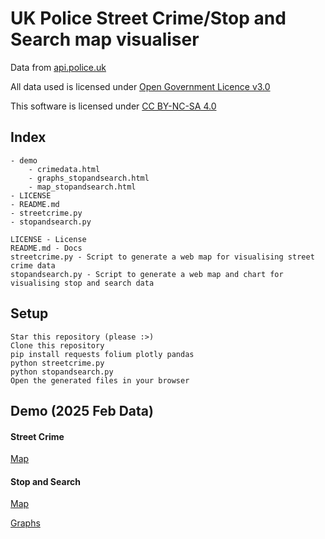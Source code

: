 # UK Police Street Crime/Stop and Search map visualiser

Data from [api.police.uk](https://data.police.uk/)

All data used is licensed under [Open Government Licence v3.0](https://www.nationalarchives.gov.uk/doc/open-government-licence/version/3/)

This software is licensed under [CC BY-NC-SA 4.0](https://creativecommons.org/licenses/by-nc-sa/4.0)

## Index
```
- demo
    - crimedata.html
    - graphs_stopandsearch.html
    - map_stopandsearch.html
- LICENSE
- README.md
- streetcrime.py
- stopandsearch.py
```
```
LICENSE - License
README.md - Docs
streetcrime.py - Script to generate a web map for visualising street crime data
stopandsearch.py - Script to generate a web map and chart for visualising stop and search data
```

## Setup
```
Star this repository (please :>)
Clone this repository
pip install requests folium plotly pandas
python streetcrime.py
python stopandsearch.py
Open the generated files in your browser
```

## Demo (2025 Feb Data)
#### Street Crime
[Map](https://example.com)

#### Stop and Search
[Map](https://example.com)

[Graphs](https://example.com)

